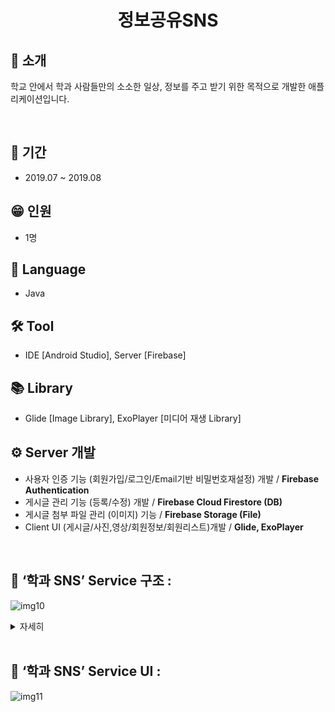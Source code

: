 <h1 align="center">
  정보공유SNS
</h1>


## 👋 소개
학교 안에서 학과 사람들만의 소소한 일상, 정보를 주고 받기 위한 목적으로 개발한 애플리케이션입니다.


<br>


## 📅 기간
- 2019.07 ~ 2019.08

## 😁 인원
- 1명

## 🔨 Language
- Java

## 🛠 Tool
- IDE [Android Studio], Server [Firebase]

## 📚 Library
- Glide [Image Library], ExoPlayer [미디어 재생 Library]

## ⚙️ Server 개발 
-	사용자 인증 기능 (회원가입/로그인/Email기반 비밀번호재설정) 개발 / <b>Firebase Authentication</b>
-	게시글 관리 기능 (등록/수정) 개발 / <b>Firebase Cloud Firestore (DB)</b>
-	게시글 첨부 파일 관리 (이미지) 기능 / <b>Firebase Storage (File)</b>
-	Client UI (게시글/사진,영상/회원정보/회원리스트)개발 / <b>Glide, ExoPlayer</b>


<br>

## 👀 ‘학과 SNS’ Service 구조 :
![img10](https://user-images.githubusercontent.com/39355400/161201685-0b479319-143a-465d-832b-2308ab1dd816.PNG)

<details>
    <summary>자세히</summary>

<!-- summary 아래 한칸 공백 두고 내용 삽입 -->
< Authentication를 사용한 비밀번호 재설정 > 
|1) 재설정할 이메일 입력|2) 해당 이메일로 변경메일 발송 후, 변경|
|---|---|
|![img12](https://user-images.githubusercontent.com/39355400/161269580-db13df6f-70ba-4893-9c97-2308611f49c5.PNG)|![img13](https://user-images.githubusercontent.com/39355400/161269582-96e3f967-3bfe-4f1f-9771-53aad457421d.PNG)|

< Cloud Firestore를 사용한 게시글, 회원정보 데이터 관리 >
||
|---|
|![img14](https://user-images.githubusercontent.com/39355400/161269586-baf78b27-6f04-4110-9de0-54dd7129785e.PNG)|

< Storage를 이용한 이미지, 동영상 데이터 관리 >
||
|---|
|![img15](https://user-images.githubusercontent.com/39355400/161269589-16b38270-4ae6-4e44-b02d-4f5610244b12.PNG)|  
</details>


<br>

## 👀 ‘학과 SNS’ Service UI : 
![img11](https://user-images.githubusercontent.com/39355400/161201689-72449f14-1eff-47ff-b0f5-6f3f9fdd6e15.PNG)

